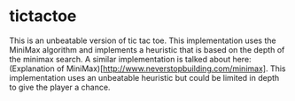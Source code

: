 tictactoe
=========

This is an unbeatable version of tic tac toe. This implementation uses
the MiniMax algorithm and implements a heuristic that is based on the
depth of the minimax search. A similar implementation is talked about
here: (Explanation of
MiniMax)[http://www.neverstopbuilding.com/minimax]. This implementation
uses an unbeatable heuristic but could be limited in depth to give the
player a chance.
